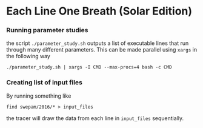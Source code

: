 # Each Line One Breath (Solar Edition)

### Running parameter studies
the script `./parameter_study.sh` outputs a list of executable lines that run through many different parameters. This can be made parallel using `xargs` in the following way
```
./parameter_study.sh | xargs -I CMD --max-procs=4 bash -c CMD
```

### Creating list of input files
By running something like 
```
find swepam/2016/* > input_files
```
the tracer will draw the data from each line in `input_files` sequentially.
